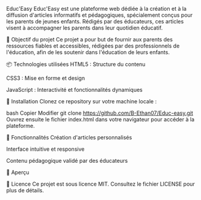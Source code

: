 Educ'Easy
Educ'Easy est une plateforme web dédiée à la création et à la diffusion d'articles informatifs et pédagogiques, spécialement conçus pour les parents de jeunes enfants. Rédigés par des éducateurs, ces articles visent à accompagner les parents dans leur quotidien éducatif.

🧠 Objectif du projet
Ce projet a pour but de fournir aux parents des ressources fiables et accessibles, rédigées par des professionnels de l'éducation, afin de les soutenir dans l'éducation de leurs enfants.

📦 Technologies utilisées
HTML5 : Structure du contenu

CSS3 : Mise en forme et design

JavaScript : Interactivité et fonctionnalités dynamiques

🚀 Installation
Clonez ce repository sur votre machine locale :

bash
Copier
Modifier
git clone https://github.com/B-Ethan07/Educ-easy.git
Ouvrez ensuite le fichier index.html dans votre navigateur pour accéder à la plateforme.

🧪 Fonctionnalités
Création d'articles personnalisés

Interface intuitive et responsive

Contenu pédagogique validé par des éducateurs

📸 Aperçu

📄 Licence
Ce projet est sous licence MIT. Consultez le fichier LICENSE pour plus de détails.
